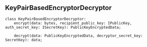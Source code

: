 ## KeyPairBasedEncryptorDecryptor

```
class KeyPairBasedEncryptorDecryptor:
    encrypt(data: bytes, recipient_public_key: IPublicKey, auth_secret_key: ISecretKey): PublicKeyEncryptedData;

    decrypt(data: PublicKeyEncryptedData, decryptor_secret_key: SecretKey): data;
```
